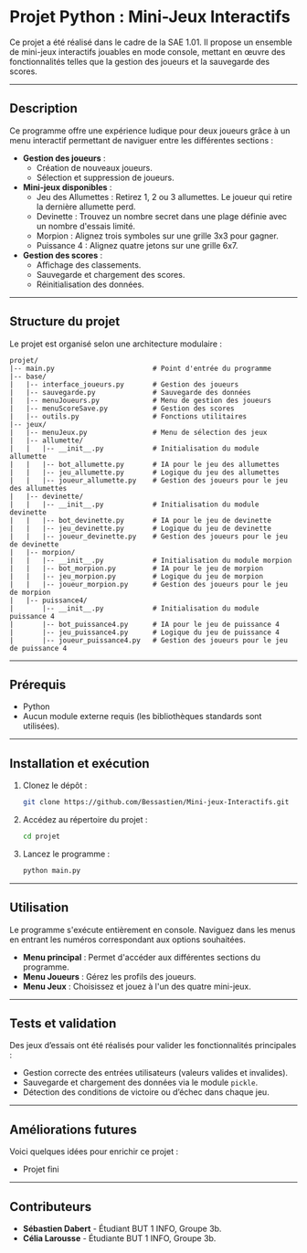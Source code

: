 # Projet Python : Mini-Jeux Interactifs

Ce projet a été réalisé dans le cadre de la SAE 1.01. Il propose un ensemble de mini-jeux interactifs jouables en mode console, mettant en œuvre des fonctionnalités telles que la gestion des joueurs et la sauvegarde des scores.

---

## **Description**
Ce programme offre une expérience ludique pour deux joueurs grâce à un menu interactif permettant de naviguer entre les différentes sections :

- **Gestion des joueurs** :
  - Création de nouveaux joueurs.
  - Sélection et suppression de joueurs.
- **Mini-jeux disponibles** :
  - Jeu des Allumettes : Retirez 1, 2 ou 3 allumettes. Le joueur qui retire la dernière allumette perd.
  - Devinette : Trouvez un nombre secret dans une plage définie avec un nombre d'essais limité.
  - Morpion : Alignez trois symboles sur une grille 3x3 pour gagner.
  - Puissance 4 : Alignez quatre jetons sur une grille 6x7.
- **Gestion des scores** :
  - Affichage des classements.
  - Sauvegarde et chargement des scores.
  - Réinitialisation des données.

---

## **Structure du projet**
Le projet est organisé selon une architecture modulaire :

```
projet/
|-- main.py                        # Point d'entrée du programme
|-- base/
|   |-- interface_joueurs.py       # Gestion des joueurs
|   |-- sauvegarde.py              # Sauvegarde des données
|   |-- menuJoueurs.py             # Menu de gestion des joueurs
|   |-- menuScoreSave.py           # Gestion des scores
|   |-- outils.py                  # Fonctions utilitaires
|-- jeux/
|   |-- menuJeux.py                # Menu de sélection des jeux
|   |-- allumette/
|   |   |-- __init__.py            # Initialisation du module allumette
|   |   |-- bot_allumette.py       # IA pour le jeu des allumettes
|   |   |-- jeu_allumette.py       # Logique du jeu des allumettes
|   |   |-- joueur_allumette.py    # Gestion des joueurs pour le jeu des allumettes
|   |-- devinette/
|   |   |-- __init__.py            # Initialisation du module devinette
|   |   |-- bot_devinette.py       # IA pour le jeu de devinette
|   |   |-- jeu_devinette.py       # Logique du jeu de devinette
|   |   |-- joueur_devinette.py    # Gestion des joueurs pour le jeu de devinette
|   |-- morpion/
|   |   |-- __init__.py            # Initialisation du module morpion
|   |   |-- bot_morpion.py         # IA pour le jeu de morpion
|   |   |-- jeu_morpion.py         # Logique du jeu de morpion
|   |   |-- joueur_morpion.py      # Gestion des joueurs pour le jeu de morpion
|   |-- puissance4/
|       |-- __init__.py            # Initialisation du module puissance 4
|       |-- bot_puissance4.py      # IA pour le jeu de puissance 4
|       |-- jeu_puissance4.py      # Logique du jeu de puissance 4
|       |-- joueur_puissance4.py   # Gestion des joueurs pour le jeu de puissance 4
```

---

## **Prérequis**
- Python
- Aucun module externe requis (les bibliothèques standards sont utilisées).

---

## **Installation et exécution**
1. Clonez le dépôt :
   ```bash
   git clone https://github.com/Bessastien/Mini-jeux-Interactifs.git
   ```
2. Accédez au répertoire du projet :
   ```bash
   cd projet
   ```
3. Lancez le programme :
   ```bash
   python main.py
   ```

---

## **Utilisation**
Le programme s'exécute entièrement en console. Naviguez dans les menus en entrant les numéros correspondant aux options souhaitées.

- **Menu principal** : Permet d'accéder aux différentes sections du programme.
- **Menu Joueurs** : Gérez les profils des joueurs.
- **Menu Jeux** : Choisissez et jouez à l'un des quatre mini-jeux.

---

## **Tests et validation**
Des jeux d’essais ont été réalisés pour valider les fonctionnalités principales :

- Gestion correcte des entrées utilisateurs (valeurs valides et invalides).
- Sauvegarde et chargement des données via le module `pickle`.
- Détection des conditions de victoire ou d’échec dans chaque jeu.

---

## **Améliorations futures**
Voici quelques idées pour enrichir ce projet :

- Projet fini

---

## **Contributeurs**
- **Sébastien Dabert** - Étudiant BUT 1 INFO, Groupe 3b.
- **Célia Larousse** - Étudiante BUT 1 INFO, Groupe 3b.